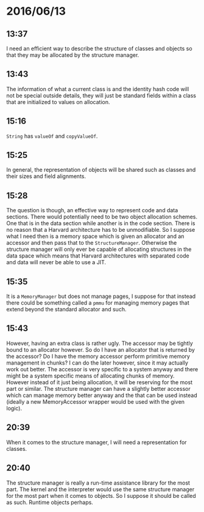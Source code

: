 # 2016/06/13

## 13:37

I need an efficient way to describe the structure of classes and objects so
that they may be allocated by the structure manager.

## 13:43

The information of what a current class is and the identity hash code will not
be special outside details, they will just be standard fields within a class
that are initialized to values on allocation.

## 15:16

`String` has `valueOf` and `copyValueOf`.

## 15:25

In general, the representation of objects will be shared such as classes and
their sizes and field alignments.

## 15:28

The question is though, an effective way to represent code and data sections.
There would potentially need to be two object allocation schemes. One that is
in the data section while another is in the code section. There is no reason
that a Harvard architecture has to be unmodifiable. So I suppose what I need
then is a memory space which is given an allocator and an accessor and then
pass that to the `StructureManager`. Otherwise the structure manager will
only ever be capable of allocating structures in the data space which means
that Harvard architectures with separated code and data will never be able to
use a JIT.

## 15:35

It is a `MemoryManager` but does not manage pages, I suppose for that instead
there could be something called a `pmmu` for managing memory pages that extend
beyond the standard allocator and such.

## 15:43

However, having an extra class is rather ugly. The accessor may be tightly
bound to an allocator however. So do I have an allocator that is returned by
the accessor? Do I have the memory accessor perform primitive memory management
in chunks? I can do the later however, since it may actually work out better.
The accessor is very specific to a system anyway and there might be a system
specific means of allocating chunks of memory. However instead of it just being
allocation, it will be reserving for the most part or similar. The structure
manager can have a slightly better accessor which can manage memory better
anyway and the that can be used instead (ideally a new MemoryAccessor wrapper
would be used with the given logic).

## 20:39

When it comes to the structure manager, I will need a representation for
classes.

## 20:40

The structure manager is really a run-time assistance library for the most
part. The kernel and the interpreter would use the same structure manager for
the most part when it comes to objects. So I suppose it should be called as
such. Runtime objects perhaps.

